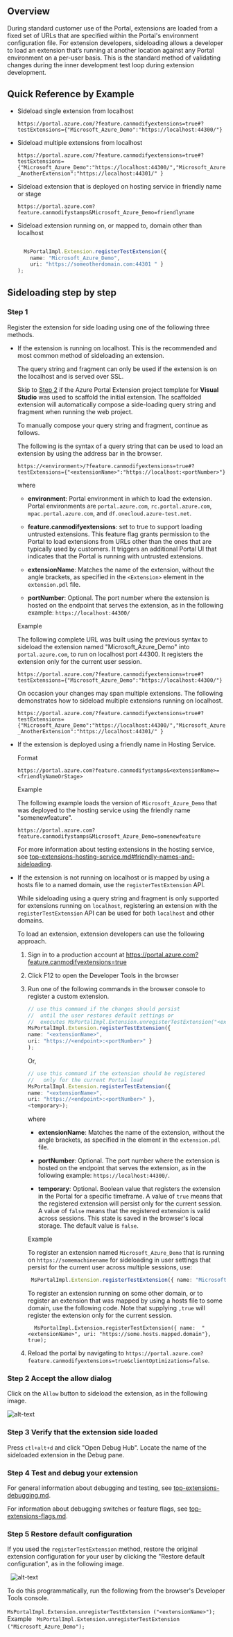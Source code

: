 
## Overview
   
During standard customer use of the Portal, extensions are loaded from a fixed set of URLs that are specified within the Portal's environment configuration file. For extension developers, sideloading allows a developer to load an extension that’s running at another location against any Portal environment on a per-user basis. This is the standard method of validating changes during the inner development test loop during extension development.

## Quick Reference by Example

* Sideload single extension from localhost

	`https://portal.azure.com/?feature.canmodifyextensions=true#?testExtensions={"Microsoft_Azure_Demo":"https://localhost:44300/"}`

* Sideload multiple extensions from localhost

	`https://portal.azure.com/?feature.canmodifyextensions=true#?testExtensions={"Microsoft_Azure_Demo":"https://localhost:44300/","Microsoft_Azure_AnotherExtension":"https://localhost:44301/" }`

* Sideload extension that is deployed on hosting service in friendly name or stage

	`https://portal.azure.com?feature.canmodifystamps&Microsoft_Azure_Demo=friendlyname`

* Sideload extension running on, or mapped to, domain other than localhost

  ```typescript

    MsPortalImpl.Extension.registerTestExtension({ 
      name: "Microsoft_Azure_Demo", 
      uri: "https://someotherdomain.com:44301 " }
  );
  ```

## Sideloading step by step

### Step 1 

Register the extension for side loading using one of the following three methods.

* If the extension is running on localhost. This is the recommended and most common method of sideloading an extension.

	The query string and fragment can only be used if the extension is on the localhost and is served over SSL.  

	Skip to [Step 2](#step-2-accept-the-allow-dialog) if the Azure Portal Extension project template for **Visual Studio** was used to scaffold the initial extension. The scaffolded extension will automatically compose a side-loading query string and fragment when running the web project.  

	To manually compose your query string and fragment, continue as follows.

	The following is the syntax of a query string that can be used to load an extension by using the address bar in the browser.

	`https://<environment>/?feature.canmodifyextensions=true#?testExtensions={"<extensionName>":"https://localhost:<portNumber>"}`

	where

	* **environment**: Portal environment in which to load the extension. Portal environments are `portal.azure.com`, `rc.portal.azure.com`, `mpac.portal.azure.com`, and `df.onecloud.azure-test.net`.

	* **feature.canmodifyextensions**: set to true to support loading untrusted extensions.  This feature flag grants permission to the Portal to load extensions from URLs other than the ones that are typically used by customers. It triggers an additional Portal UI that indicates that the Portal is running with untrusted extensions.

	* **extensionName**: Matches the name of the extension, without the angle brackets, as specified in the `<Extension>` element in the `extension.pdl` file.

	* **portNumber**: Optional. The port number where the extension is hosted on the endpoint that serves the extension, as in the following example: `https://localhost:44300/`

	Example

	The following complete URL was built using the previous syntax to sideload the extension named "Microsoft_Azure_Demo" into `portal.azure.com`, to run on localhost port 44300. It registers the extension only for the current user session.

	`https://portal.azure.com/?feature.canmodifyextensions=true#?testExtensions={"Microsoft_Azure_Demo":"https://localhost:44300/"}`

	On occasion your changes may span multiple extensions. The following demonstrates how to sideload multiple extensions running on localhost.

	`https://portal.azure.com/?feature.canmodifyextensions=true#?testExtensions={"Microsoft_Azure_Demo":"https://localhost:44300/","Microsoft_Azure_AnotherExtension":"https://localhost:44301/" }`

* If the extension is deployed using a friendly name in Hosting Service.

	Format

	`https://portal.azure.com?feature.canmodifystamps&<extensionName>=<friendlyNameOrStage>`

	Example

	The following example loads the version of `Microsoft_Azure_Demo` that was deployed to the hosting service using the friendly name "somenewfeature".

	`https://portal.azure.com?feature.canmodifystamps&Microsoft_Azure_Demo=somenewfeature`

	For more information about testing extensions in the hosting service, see [top-extensions-hosting-service.md#friendly-names-and-sideloading](top-extensions-hosting-service.md#friendly-names-and-sideloading).

* If the extension is not running on localhost or is mapped by using a hosts file to a named domain, use the `registerTestExtension` API.

	While sideloading using a query string and fragment is only supported for extensions running on `localhost`, registering an extension with the `registerTestExtension` API can be used for both `localhost` and other domains.

	To load an extension, extension developers can use the following approach.

	1. Sign in to a production account at https://portal.azure.com?feature.canmodifyextensions=true

	1. Click F12 to open the Developer Tools in the browser

	1. Run one of the following commands in the browser console to register a custom extension.
    
		```typescript
		// use this command if the changes should persist 
		//  until the user restores default settings or
		//  executes MsPortalImpl.Extension.unregisterTestExtension("<extensionName>")
		MsPortalImpl.Extension.registerTestExtension({ 
		name: "<extensionName>", 
		uri: "https://<endpoint>:<portNumber>" }
		);
		```
		Or, 
			
		```typescript
		// use this command if the extension should be registered 
		//   only for the current Portal load
		MsPortalImpl.Extension.registerTestExtension({
		name: "<extensionName>",
		uri: "https://<endpoint>:<portNumber>" }, 
		<temporary>);
		```
		
		where

		* **extensionName**: Matches the name of the extension, without the angle brackets, as specified in the <Extension> element in the `extension.pdl` file.

		* **portNumber**: Optional. The port number where the extension is hosted on the endpoint that serves the extension, as in the following example: `https://localhost:44300/`.
			
		* **temporary**: Optional. Boolean value that registers the extension in the Portal for a specific timeframe. A value of `true` means that the registered extension will persist only for the current session. A value of `false` means that the registered extension is valid across sessions. This state is saved in the browser's local storage. The default value is `false`. 

		Example

		To register an extension named `Microsoft_Azure_Demo` that is running on `https://somemachinename` for sideloading in user settings that  persist for the current user across multiple sessions, use: 

		``` typescript
		 MsPortalImpl.Extension.registerTestExtension({ name: "Microsoft_Azure_Demo", uri: "https://somemachinename" });
		``` 
		
		To register an extension running on some other domain, or to register an extension that was mapped by using a hosts file to some domain, use the following code.  Note that supplying `,true` will register the extension only for the current session.

		```
		  MsPortalImpl.Extension.registerTestExtension({ name:  "<extensionName>", uri: "https://some.hosts.mapped.domain"}, true);
		```

	1. Reload the portal by navigating to `https://portal.azure.com?feature.canmodifyextensions=true&clientOptimizations=false`. 
    
### Step 2 Accept the allow dialog 

Click on the `Allow` button to sideload the extension, as in the following image.

![alt-text](../media/top-extensions-sideloading/allowDialog.png "Untrusted extension")
	
### Step 3 Verify that the extension side loaded 

Press  `ctl+alt+d` and click "Open Debug Hub". Locate the name of the sideloaded extension in the Debug pane.

### Step 4 Test and debug your extension

For general information about debugging and testing, see [top-extensions-debugging.md](top-extensions-debugging.md).

For information about debugging switches or feature flags, see [top-extensions-flags.md](top-extensions-flags.md).

### Step 5 Restore default configuration

If you used the `registerTestExtension` method, restore the original extension configuration for your user by clicking the "Restore default configuration", as in the following image.
	
 
![alt-text](../media/top-extensions-sideloading/restoreConfiguration.png "Default configuration")
	
To do this programmatically, run the following from the browser's Developer Tools console.

`MsPortalImpl.Extension.unregisterTestExtension ("<extensionName>");`
	 
Example 
 
`MsPortalImpl.Extension.unregisterTestExtension ("Microsoft_Azure_Demo");`
 